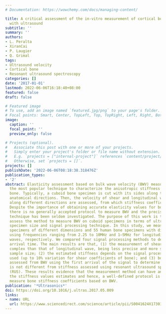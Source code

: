 ```yaml
---
# Documentation: https://wowchemy.com/docs/managing-content/

title: A critical assessment of the in-vitro measurement of cortical bone stiffness
  with ultrasound
subtitle: ''
summary: ''
authors:
- L. Peralta
- XiranCai
- P. Laugier
- Q. Grimal
tags:
- Ultrasound velocity
- Cortical bone
- Resonant ultrasound spectroscopy
categories: []
date: '2017-01-01'
lastmod: 2022-06-06T16:18:40+08:00
featured: false
draft: false

# Featured image
# To use, add an image named `featured.jpg/png` to your page's folder.
# Focal points: Smart, Center, TopLeft, Top, TopRight, Left, Right, BottomLeft, Bottom, BottomRight.
image:
  caption: ''
  focal_point: ''
  preview_only: false

# Projects (optional).
#   Associate this post with one or more of your projects.
#   Simply enter your project's folder or file name without extension.
#   E.g. `projects = ["internal-project"]` references `content/project/deep-learning/index.md`.
#   Otherwise, set `projects = []`.
projects: []
publishDate: '2022-06-06T08:18:38.318476Z'
publication_types:
- '2'
abstract: Elasticity assessment based on bulk wave velocity (BWV) measurements is
  the most popular technique to characterize the anisotropic stiffness tensor in cortical
  bone. Typically, a cuboid bone specimen is cut with its sides along the different
  anatomical directions. Then, the velocity of shear and longitudinal waves propagating
  along different directions are assessed, from which stiffness coefficients are calculated.
  Despite the importance of obtaining accurate elasticity values for bone research,
  there is no generally accepted protocol to measure BWV and the precision of the
  technique has been seldom investigated. The purpose of this work is to critically
  assess the method to measure BWV on cuboid specimens in terms of ultrasound frequency,
  specimen size and signal processing technique. In this study, we measured polycarbonate
  specimens of different dimensions and 55 human bone specimens with different transducers
  using frequencies ranging from 2.25 to 10MHz and 1–5MHz for longitudinal and shear
  waves, respectively. We compared four signal processing methods to detect the wave
  arrival time. The main results are that, (1) the measurement of shear waves is more
  complex than that of longitudinal wave, being less precise and more sensitive to
  sample size; (2) the estimated stiffness depends on the signal processing technique
  used (up to 10% variation for shear coefficients of bone); and (3) bone stiffness
  assessed from BWV using the first arrival of the signal to determine the time-of-flight
  is not different from stiffness assessed using resonant ultrasound spectroscopy
  (RUS). These results evidence that the measurement method can have an effect on
  the stiffness values estimates and hence, a well-defined protocol is needed to accurately
  measure bone stiffness coefficients based on BWV.
publication: '*Ultrasonics*'
doi: https://doi.org/10.1016/j.ultras.2017.05.009
links:
- name: URL
  url: https://www.sciencedirect.com/science/article/pii/S0041624X17301312
---
```

